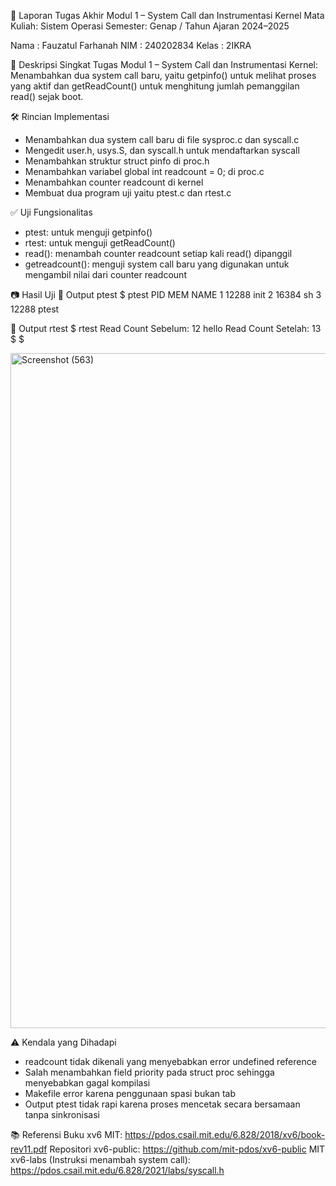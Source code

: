 📝 Laporan Tugas Akhir Modul 1 – System Call dan Instrumentasi Kernel
Mata Kuliah: Sistem Operasi Semester: Genap / Tahun Ajaran 2024–2025

Nama  : Fauzatul Farhanah
NIM   : 240202834
Kelas : 2IKRA

📌 Deskripsi Singkat Tugas
Modul 1 – System Call dan Instrumentasi Kernel: Menambahkan dua system call baru, yaitu getpinfo() untuk melihat proses yang aktif dan getReadCount() untuk menghitung jumlah pemanggilan read() sejak boot.

🛠️ Rincian Implementasi
- Menambahkan dua system call baru di file sysproc.c dan syscall.c
- Mengedit user.h, usys.S, dan syscall.h untuk mendaftarkan syscall
- Menambahkan struktur struct pinfo di proc.h
- Menambahkan variabel global int readcount = 0; di proc.c
- Menambahkan counter readcount di kernel
- Membuat dua program uji yaitu ptest.c dan rtest.c

✅ Uji Fungsionalitas
- ptest: untuk menguji getpinfo()
- rtest: untuk menguji getReadCount()
- read(): menambah counter readcount setiap kali read() dipanggil
- getreadcount(): menguji system call baru yang digunakan untuk mengambil nilai dari counter readcount
  
📷 Hasil Uji
📍 Output ptest
$ ptest
PID     MEM     NAME
1       12288   init
2       16384   sh
3       12288   ptest

📍 Output rtest
$ rtest
Read Count Sebelum: 12
hello
Read Count Setelah: 13
$ $ 

<img width="1920" height="1080" alt="Screenshot (563)" src="https://github.com/user-attachments/assets/3d4bdfa9-c3dd-4bd4-9360-db44b56fe338" />

⚠️ Kendala yang Dihadapi
- readcount tidak dikenali yang menyebabkan error undefined reference
- Salah menambahkan field priority pada struct proc sehingga menyebabkan gagal kompilasi
- Makefile error karena penggunaan spasi bukan tab
- Output ptest tidak rapi karena proses mencetak secara bersamaan tanpa sinkronisasi

📚 Referensi
Buku xv6 MIT: https://pdos.csail.mit.edu/6.828/2018/xv6/book-rev11.pdf
Repositori xv6-public: https://github.com/mit-pdos/xv6-public
MIT xv6-labs (Instruksi menambah system call): https://pdos.csail.mit.edu/6.828/2021/labs/syscall.h





